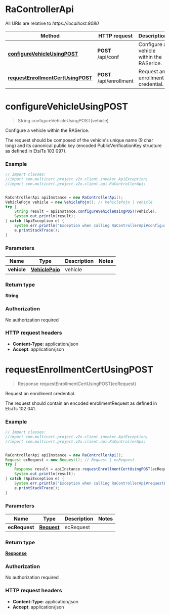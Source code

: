 # RaControllerApi

All URIs are relative to *https://localhost:8080*

Method | HTTP request | Description
------------- | ------------- | -------------
[**configureVehicleUsingPOST**](RaControllerApi.md#configureVehicleUsingPOST) | **POST** /api/conf | Configure a vehicle within the RASerice.
[**requestEnrollmentCertUsingPOST**](RaControllerApi.md#requestEnrollmentCertUsingPOST) | **POST** /api/enrollment | Request an enrollment credential.


<a name="configureVehicleUsingPOST"></a>
# **configureVehicleUsingPOST**
> String configureVehicleUsingPOST(vehicle)

Configure a vehicle within the RASerice.

The request should be composed of the vehicle&#39;s unique name (9 char long) and its canonical public key (encoded PublicVerificationKey structure as defined in EtsiTs 103 097).

### Example
```java
// Import classes:
//import com.multicert.project.v2x.client.invoker.ApiException;
//import com.multicert.project.v2x.client.api.RaControllerApi;


RaControllerApi apiInstance = new RaControllerApi();
VehiclePojo vehicle = new VehiclePojo(); // VehiclePojo | vehicle
try {
    String result = apiInstance.configureVehicleUsingPOST(vehicle);
    System.out.println(result);
} catch (ApiException e) {
    System.err.println("Exception when calling RaControllerApi#configureVehicleUsingPOST");
    e.printStackTrace();
}
```

### Parameters

Name | Type | Description  | Notes
------------- | ------------- | ------------- | -------------
 **vehicle** | [**VehiclePojo**](VehiclePojo.md)| vehicle |

### Return type

**String**

### Authorization

No authorization required

### HTTP request headers

 - **Content-Type**: application/json
 - **Accept**: application/json

<a name="requestEnrollmentCertUsingPOST"></a>
# **requestEnrollmentCertUsingPOST**
> Response requestEnrollmentCertUsingPOST(ecRequest)

Request an enrollment credential.

 The request should contain an encoded enrollmentRequest as defined in EtsiTs 102 041.

### Example
```java
// Import classes:
//import com.multicert.project.v2x.client.invoker.ApiException;
//import com.multicert.project.v2x.client.api.RaControllerApi;


RaControllerApi apiInstance = new RaControllerApi();
Request ecRequest = new Request(); // Request | ecRequest
try {
    Response result = apiInstance.requestEnrollmentCertUsingPOST(ecRequest);
    System.out.println(result);
} catch (ApiException e) {
    System.err.println("Exception when calling RaControllerApi#requestEnrollmentCertUsingPOST");
    e.printStackTrace();
}
```

### Parameters

Name | Type | Description  | Notes
------------- | ------------- | ------------- | -------------
 **ecRequest** | [**Request**](Request.md)| ecRequest |

### Return type

[**Response**](Response.md)

### Authorization

No authorization required

### HTTP request headers

 - **Content-Type**: application/json
 - **Accept**: application/json

